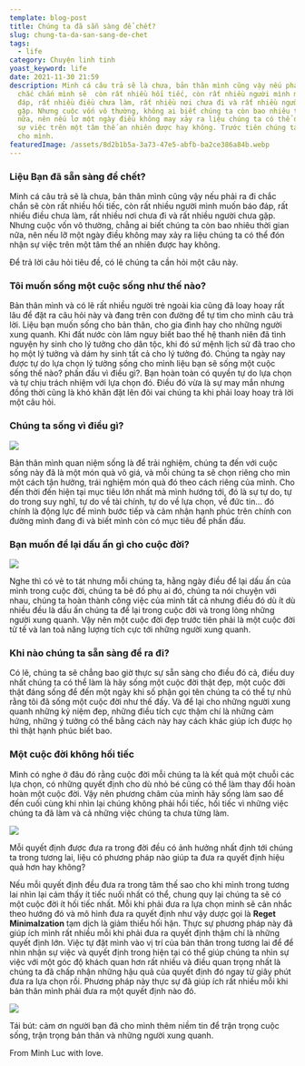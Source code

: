 ```yaml
---
template: blog-post
title: Chúng ta đã sẵn sàng để chết?
slug: chung-ta-da-san-sang-de-chet
tags:
  - life
category: Chuyện linh tinh
yoast_keyword: life
date: 2021-11-30 21:59
description: Minh cá câu trả sẽ là chưa, bản thân mình cũng vậy nếu phải ra đi
  chắc chắn mình sẽ  còn rất nhiều hối tiếc, còn rất nhiều người mình muốn báo
  đáp, rất nhiều điều chưa làm, rất nhiều nơi chưa đi và rất nhiều người chưa
  gặp. Nhưng cuộc vốn vô thường, không ai biết chúng ta còn bao nhiêu thời gian
  nữa, nên nếu lơ một ngày điều không may xảy ra liệu chúng ta có thể đón nhận
  sự việc trên một tâm thế an nhiên được hay không. Trước tiên chúng ta phải đặt
  cho mình.
featuredImage: /assets/8d2b1b5a-3a73-47e5-abfb-ba2ce386a84b.webp
---
```



### Liệu Bạn đã sẵn sàng để chết?

Minh cá câu trả sẽ là chưa, bản thân mình cũng vậy nếu phải ra đi chắc chắn sẽ  còn rất nhiều hối tiếc, còn rất nhiều người mình muốn báo đáp, rất nhiều điều chưa làm, rất nhiều nơi chưa đi và rất nhiều người chưa gặp. Nhưng cuộc vốn vô thường, chẳng ai biết chúng ta còn bao nhiêu thời gian nữa, nên nếu lỡ một ngày điều không may xảy ra liệu chúng ta có thể đón nhận sự việc trên một tâm thế an nhiên được hay không. 

Để trả lời câu hỏi tiêu đề, có lẽ chúng ta cần hỏi một câu này.

### Tôi muốn sống một cuộc sống như thế nào?

Bản thân mình và có lẽ rất nhiều người trẻ ngoài kia cũng đã loay hoay rất lâu để đặt ra câu hỏi này và đang trên con đường để tự tìm cho mình câu trả lời. Liệu bạn muốn sống cho bản thân, cho gia đình hay cho những người xung quanh. Khi đất nước còn lâm nguy biết bao thế hệ thanh niên đã tình nguyện hy sinh cho lý tưởng cho dân tộc, khi đó sứ mệnh lịch sử đã trao cho họ một lý tưởng và dám hy sinh tất cả cho lý tưởng đó. Chúng ta ngày nay được tự do lựa chọn lý tưởng sống cho mình liệu bạn sẽ sống một cuộc sống thế nào? phấn đấu vì điều gì?. Bạn hoàn toàn có quyền tự do lựa chọn và tự chịu trách nhiệm với lựa chọn đó. Điều đó vừa là sự may mắn nhưng đồng thời cũng là khó khăn đặt lên đôi vai chúng ta khi phải loay hoay trả lời một câu hỏi.

### Chúng ta sống vì điều gì?

![](https://s3.us-west-2.amazonaws.com/secure.notion-static.com/619753ce-be8a-4686-a3af-060929da63ec/63050F9B-C072-4182-A57C-449551D472BA.webp?X-Amz-Algorithm=AWS4-HMAC-SHA256&X-Amz-Content-Sha256=UNSIGNED-PAYLOAD&X-Amz-Credential=AKIAT73L2G45EIPT3X45%2F20211130%2Fus-west-2%2Fs3%2Faws4_request&X-Amz-Date=20211130T150658Z&X-Amz-Expires=86400&X-Amz-Signature=7f058fc7dac766f9d1985471f71b690fec03609f5be367df75b696c1082e4221&X-Amz-SignedHeaders=host&response-content-disposition=filename%20%3D%2263050F9B-C072-4182-A57C-449551D472BA.webp%22&x-id=GetObject)

Bản thân mình quan niệm sống là để trải nghiệm, chúng ta đến với cuộc sống này đã là một món quà vô giá, và mỗi chúng ta sẽ chọn riêng cho mìn một cách tận hưởng, trái nghiệm món quà đó theo cách riêng của mình. Cho đến thời đến hiện tại mục tiêu lớn nhất mà mình hướng tới, đó là sự tự do, tự do trong suy nghĩ, tự do về tài chính, tự do về lựa chọn, về đức tin… đó chính là động lực để mình bước tiếp và cảm nhận hạnh phúc trên chính con đường mình đang đi và biết mình còn có mục tiêu để phấn đấu.

### Bạn muốn để lại dấu ấn gì cho cuộc đời?

![](https://s3.us-west-2.amazonaws.com/secure.notion-static.com/6e408e24-a914-4eab-b2cb-9c3a68c9be3b/DFC2D443-75A9-4BBB-9DAD-B66DAC85F907.png?X-Amz-Algorithm=AWS4-HMAC-SHA256&X-Amz-Content-Sha256=UNSIGNED-PAYLOAD&X-Amz-Credential=AKIAT73L2G45EIPT3X45%2F20211130%2Fus-west-2%2Fs3%2Faws4_request&X-Amz-Date=20211130T150746Z&X-Amz-Expires=86400&X-Amz-Signature=25961634ccdc49ba94dc7d69a20fd802bf7a9ff3a3823af791d6afd904443cd0&X-Amz-SignedHeaders=host&response-content-disposition=filename%20%3D%22DFC2D443-75A9-4BBB-9DAD-B66DAC85F907.png%22&x-id=GetObject)

Nghe thì có vẻ to tát nhưng mỗi chúng ta, hằng ngày điều để lại dấu ấn của mình trong cuộc đời, chúng ta bê đồ phụ ai đó, chúng ta nói chuyện với nhau, chúng ta hoàn thành công việc của mình tất cả nhưng điều đó dù ít dù nhiều đều là dấu ấn chúng ta để lại trong cuộc đời và trong lòng những người xung quanh. Vậy nên một cuộc đời đẹp trước tiên phải là một cuộc đời tử tế và lan toả năng lượng tích cực tới những người xung quanh.

### Khi nào chúng ta sẵn sàng để ra đi?

Có lẽ, chúng ta sẽ chẳng bao giờ thực sự sẵn sàng cho điều đó cả, điều duy nhất chúng ta có thể làm là hãy sống một cuộc đời thật đẹp, một cuộc đời thật đáng sống để đến một ngày khi số phận gọi tên chúng ta có thể tự nhủ rằng tôi đã sống một cuộc đời như thế đấy. Và để lại cho những người xung quanh những kỷ niệm đep, những điều tích cực thậm chí là những cảm hứng, những ý tưởng có thể bằng cách này hay cách khác giúp ích được họ thì thật hạnh phúc biết bao.

### Một cuộc đời không hối tiếc

Mình có nghe ở đâu đó rằng cuộc đời mỗi chúng ta là kết quả một chuỗi các lựa chọn, có những quyết định cho dù nhỏ bé cũng có thể làm thay đổi hoàn hoàn một cuộc đời. Vậy nên phương châm của mình hãy sống làm sao để đến cuối cùng khi nhìn lại chúng không phải hổi tiếc, hối tiếc vì những việc chúng ta đã làm và cả những việc chúng ta chưa từng làm.

![](https://quotefancy.com/media/wallpaper/1600x900/167116-John-C-Maxwell-Quote-Life-is-a-matter-of-choices-and-every-choice.jpg)

Mỗi quyết định được đưa ra trong đời đều có ảnh hưởng nhất định tới chúng ta trong tương lai, liệu có phương pháp nào giúp ta đưa ra quyết định hiệu quả hơn hay không?

Nếu mỗi quyết định đều đưa ra trong tâm thế sao cho khi mình trong tương lai nhìn lại cảm thấy ít tiếc nuối nhất có thể, chung quy lại chúng ta sẽ có một cuộc đời ít hối tiếc nhất. Mỗi khi phải đưa ra lựa chọn mình sẽ cân nhắc theo hướng đó và mô hình đưa ra quyết định như vậy dược gọi là **Reget Minimalzation** tạm dịch là giảm thiểu hối hận. Thực sự phương pháp này đã giúp ích mình rất nhiều mỗi khi phải đưa ra quyết định thậm chí là những quyết định lớn. Việc tự đặt mình vào vị trí của bản thân trong tương lai để để nhìn nhận sự việc và quyết định trong hiện tại có thể giúp chúng ta nhìn sự việc với một góc độ khách quan hơn rất nhiều và điều quan trọng nhất là chúng ta đã chấp nhận những hậu quả của quyết định đó ngay từ giây phút đưa ra lựa chọn rồi. Phương pháp này thực sự đã giúp ích rất nhiều mỗi khi bản thân mình phải đưa ra một quyết định nào đó. 


![](https://s3.us-west-2.amazonaws.com/secure.notion-static.com/2472dc20-0fac-42d2-8ea4-413a2968c4c5/0FDB8FE3-7FDF-4AA6-AE06-E4C0413B5F99.jpeg?X-Amz-Algorithm=AWS4-HMAC-SHA256&X-Amz-Content-Sha256=UNSIGNED-PAYLOAD&X-Amz-Credential=AKIAT73L2G45EIPT3X45%2F20211130%2Fus-west-2%2Fs3%2Faws4_request&X-Amz-Date=20211130T151159Z&X-Amz-Expires=86400&X-Amz-Signature=65c00892ca0e213b085a7ff70e94ee3414945324b1fdd8ebc7d839a49b45db36&X-Amz-SignedHeaders=host&response-content-disposition=filename%20%3D%220FDB8FE3-7FDF-4AA6-AE06-E4C0413B5F99.jpeg%22&x-id=GetObject)

Tái bút: cảm ơn người bạn đã cho mình thêm niềm tin để trận trọng cuộc sống, trận trọng bản thân và những người xung quanh.


From Minh Luc with love.

